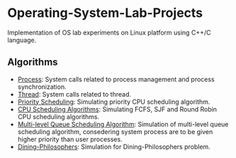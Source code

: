 # Operating-System-Lab-Projects
Implementation of OS lab experiments on Linux platform using C++/C language.

## Algorithms
* <a href="https://github.com/adityauser/Operating-System-Lab-Projects/blob/master/Lab/ProcessCreation.c">Process</a>: System calls related to process management and process synchronization.
* <a href="https://github.com/adityauser/Operating-System-Lab-Projects/blob/master/Lab/ThreadCreation.c">Thread</a>: System calls related to thread.
* <a href="https://github.com/adityauser/Operating-System-Lab-Projects/blob/master/Lab/priorityScheduling.c">Priority Scheduling</a>: Simulating priority CPU scheduling algorithm.
* <a href="https://github.com/adityauser/Operating-System-Lab-Projects/blob/master/Lab/SchedulingAlgorithms.c">CPU Scheduling Algorithms</a>: Simulating FCFS, SJF and Round Robin CPU scheduling algorithms.
* <a href="https://github.com/adityauser/Operating-System-Lab-Projects/blob/master/Lab/MultilevelQueueScheduling.c">Multi-level Queue Scheduling Algorithm</a>: Simulation of multi-level queue scheduling algorithm, consedering system process are to be given higher priority than user processes.
* <a href="https://github.com/adityauser/Operating-System-Lab-Projects/blob/master/Lab/DiningPhilo.c">Dining-Philosophers</a>: Simulation for Dining-Philosophers problem.
